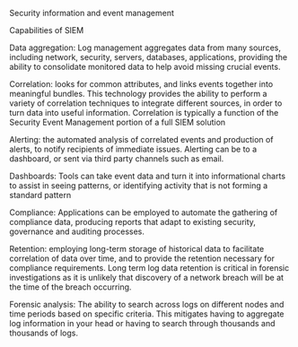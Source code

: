 Security information and event management

Capabilities of SIEM

Data aggregation: Log management aggregates data from many sources, including network, security, servers, databases, applications, providing the ability to consolidate monitored data to help avoid missing crucial events.

Correlation: looks for common attributes, and links events together into meaningful bundles. This technology provides the ability to perform a variety of correlation techniques to integrate different sources, in order to turn data into useful information. Correlation is typically a function of the Security Event Management portion of a full SIEM solution

Alerting: the automated analysis of correlated events and production of alerts, to notify recipients of immediate issues. Alerting can be to a dashboard, or sent via third party channels such as email.

Dashboards: Tools can take event data and turn it into informational charts to assist in seeing patterns, or identifying activity that is not forming a standard pattern

Compliance: Applications can be employed to automate the gathering of compliance data, producing reports that adapt to existing security, governance and auditing processes.

Retention: employing long-term storage of historical data to facilitate correlation of data over time, and to provide the retention necessary for compliance requirements. Long term log data retention is critical in forensic investigations as it is unlikely that discovery of a network breach will be at the time of the breach occurring.

Forensic analysis: The ability to search across logs on different nodes and time periods based on specific criteria. This mitigates having to aggregate log information in your head or having to search through thousands and thousands of logs.
